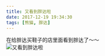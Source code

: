 ```yaml
---
title: 又看到胖达啦
date: 2017-12-19 19:34:30
tags: [熊猫, 胖达]
---
```

在给胖达买鞋子的店里面看到胖达了～～  
![又看到胖达啦](http://panda-images.dsphoebe.com/panda-20171219.jpg)

